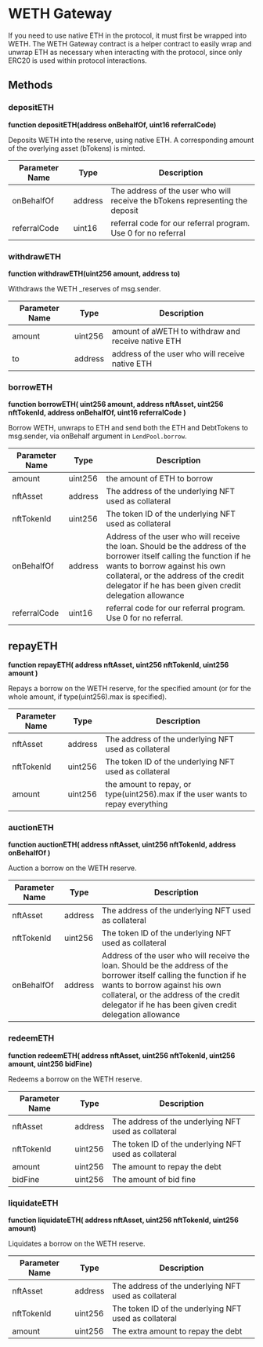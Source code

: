 # WETH Gateway

If you need to use native ETH in the protocol, it must first be wrapped into WETH. The WETH Gateway contract is a helper contract to easily wrap and unwrap ETH as necessary when interacting with the protocol, since only ERC20 is used within protocol interactions.

## Methods

### depositETH

**function depositETH(address onBehalfOf, uint16 referralCode)**

Deposits WETH into the reserve, using native ETH. A corresponding amount of the overlying asset (bTokens) is minted.

| Parameter Name | Type    | Description                                                                   |
| -------------- | ------- | ----------------------------------------------------------------------------- |
| onBehalfOf     | address | The address of the user who will receive the bTokens representing the deposit |
| referralCode   | uint16  | referral code for our referral program. Use 0 for no referral                 |

### withdrawETH

**function withdrawETH(uint256 amount, address to)**

Withdraws the WETH \_reserves of msg.sender.

| Parameter Name | Type    | Description                                        |
| -------------- | ------- | -------------------------------------------------- |
| amount         | uint256 | amount of aWETH to withdraw and receive native ETH |
| to             | address | address of the user who will receive native ETH    |

### borrowETH

**function borrowETH( uint256 amount, address nftAsset, uint256 nftTokenId, address onBehalfOf, uint16 referralCode )**

Borrow WETH, unwraps to ETH and send both the ETH and DebtTokens to msg.sender, via  onBehalf argument in `LendPool.borrow`.

| Parameter Name | Type    | Description                                                                                                                                                                                                                                                |
| -------------- | ------- | ---------------------------------------------------------------------------------------------------------------------------------------------------------------------------------------------------------------------------------------------------------- |
| amount         | uint256 | the amount of ETH to borrow                                                                                                                                                                                                                                |
| nftAsset       | address | The address of the underlying NFT used as collateral                                                                                                                                                                                                       |
| nftTokenId     | uint256 | The token ID of the underlying NFT used as collateral                                                                                                                                                                                                      |
| onBehalfOf     | address | Address of the user who will receive the loan. Should be the address of the borrower itself calling the function if he wants to borrow against his own collateral, or the address of the credit delegator if he has been given credit delegation allowance |
| referralCode   | uint16  | referral code for our referral program. Use 0 for no referral.                                                                                                                                                                                             |

## repayETH

**function repayETH( address nftAsset, uint256 nftTokenId, uint256 amount )**

Repays a borrow on the WETH reserve, for the specified amount (or for the whole amount, if type(uint256).max is specified).

| Parameter Name | Type    | Description                                                                     |
| -------------- | ------- | ------------------------------------------------------------------------------- |
| nftAsset       | address | The address of the underlying NFT used as collateral                            |
| nftTokenId     | uint256 | The token ID of the underlying NFT used as collateral                           |
| amount         | uint256 | the amount to repay, or type(uint256).max if the user wants to repay everything |

### auctionETH

**function auctionETH( address nftAsset, uint256 nftTokenId, address onBehalfOf )**

Auction a borrow on the WETH reserve.

| Parameter Name | Type    | Description                                                                                                                                                                                                                                                |
| -------------- | ------- | ---------------------------------------------------------------------------------------------------------------------------------------------------------------------------------------------------------------------------------------------------------- |
| nftAsset       | address | The address of the underlying NFT used as collateral                                                                                                                                                                                                       |
| nftTokenId     | uint256 | The token ID of the underlying NFT used as collateral                                                                                                                                                                                                      |
| onBehalfOf     | address | Address of the user who will receive the loan. Should be the address of the borrower itself calling the function if he wants to borrow against his own collateral, or the address of the credit delegator if he has been given credit delegation allowance |

### redeemETH

**function redeemETH( address nftAsset, uint256 nftTokenId, uint256 amount, uint256 bidFine)**

Redeems a borrow on the WETH reserve.

| Parameter Name | Type    | Description                                           |
| -------------- | ------- | ----------------------------------------------------- |
| nftAsset       | address | The address of the underlying NFT used as collateral  |
| nftTokenId     | uint256 | The token ID of the underlying NFT used as collateral |
| amount         | uint256 | The amount to repay the debt                          |
| bidFine        | uint256 | The amount of bid fine                                |

### liquidateETH

**function liquidateETH( address nftAsset, uint256 nftTokenId, uint256 amount)**

Liquidates a borrow on the WETH reserve.

| Parameter Name | Type    | Description                                           |
| -------------- | ------- | ----------------------------------------------------- |
| nftAsset       | address | The address of the underlying NFT used as collateral  |
| nftTokenId     | uint256 | The token ID of the underlying NFT used as collateral |
| amount         | uint256 | The extra amount to repay the debt                    |
